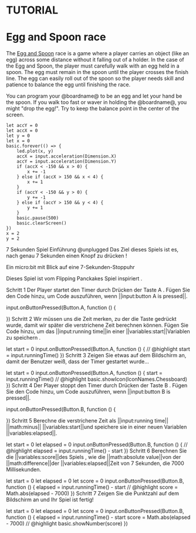 # TUTORIAL
# Egg and Spoon race

The [Egg and Spoon](https://en.wikipedia.org/wiki/Egg-and-spoon_race) race is a game where a player carries an object (like an egg) across some distance without it falling out of a holder. In the case of the Egg and Spoon, the player must carefully walk with an egg held in a spoon. The egg must remain in the spoon until the player crosses the finish line. The egg can easily roll out of the spoon so the player needs skill and patience to balance the egg until finishing the race.

You can program your @boardname@ to be an egg and let your hand be the spoon. If you walk too fast or waver in holding the @boardname@, you might "drop the egg!". Try to keep the balance point in the center of the screen.

```blocks
let accY = 0
let accX = 0
let y = 0
let x = 0
basic.forever(() => {
    led.plot(x, y)
    accX = input.acceleration(Dimension.X)
    accY = input.acceleration(Dimension.Y)
    if (accX < -150 && x > 0) {
        x += -1
    } else if (accX > 150 && x < 4) {
        x += 1
    }
    if (accY < -150 && y > 0) {
        y += -1
    } else if (accY > 150 && y < 4) {
        y += 1
    }
    basic.pause(500)
    basic.clearScreen()
})
x = 2
y = 2
```


7 Sekunden Spiel
Einführung @unplugged
Das Ziel dieses Spiels ist es, nach genau 7 Sekunden einen Knopf zu drücken !

Ein micro:bit mit Blick auf eine 7-Sekunden-Stoppuhr

Dieses Spiel ist vom Flipping Panckakes Spiel inspiriert .

Schritt 1
Der Player startet den Timer durch Drücken der Taste A . Fügen Sie den Code hinzu, um Code auszuführen, wenn ||input:button A is pressed||.

input.onButtonPressed(Button.A, function () {
	
})
Schritt 2
Wir müssen uns die Zeit merken, zu der die Taste gedrückt wurde, damit wir später die verstrichene Zeit berechnen können. Fügen Sie Code hinzu, um das ||input:running time||in einer ||variables:start||Variablen zu speichern .

let start = 0
input.onButtonPressed(Button.A, function () {
    // @highlight
    start = input.runningTime()
})
Schritt 3
Zeigen Sie etwas auf dem Bildschirm an, damit der Benutzer weiß, dass der Timer gestartet wurde...

let start = 0
input.onButtonPressed(Button.A, function () {
    start = input.runningTime()
    // @highlight
    basic.showIcon(IconNames.Chessboard)
})
Schritt 4
Der Player stoppt den Timer durch Drücken der Taste B . Fügen Sie den Code hinzu, um Code auszuführen, wenn ||input:button B is pressed||.

input.onButtonPressed(Button.B, function () {
	
})
Schritt 5
Berechne die verstrichene Zeit als ||input:running time|| ||math:minus|| ||variables:start||und speichere sie in einer neuen Variablen ||variables:elapsed||.

let start = 0
let elapsed = 0
input.onButtonPressed(Button.B, function () {
    // @highlight
    elapsed = input.runningTime() - start
})
Schritt 6
Berechnen Sie die ||variables:score||des Spiels , wie die ||math:absolute value||von der ||math:difference||der ||variables:elapsed||Zeit von 7 Sekunden, die 7000 Millisekunden.

let start = 0
let elapsed = 0
let score = 0
input.onButtonPressed(Button.B, function () {
    elapsed = input.runningTime() - start
    // @highlight
    score = Math.abs(elapsed - 7000)
})
Schritt 7
Zeigen Sie die Punktzahl auf dem Bildschirm an und Ihr Spiel ist fertig!

let start = 0
let elapsed = 0
let score = 0
input.onButtonPressed(Button.B, function () {
    elapsed = input.runningTime() - start
    score = Math.abs(elapsed - 7000)
    // @highlight
    basic.showNumber(score)
})